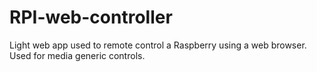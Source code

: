 # RPI-web-controller
Light web app used to remote control a Raspberry using a web browser. Used for media generic controls.
